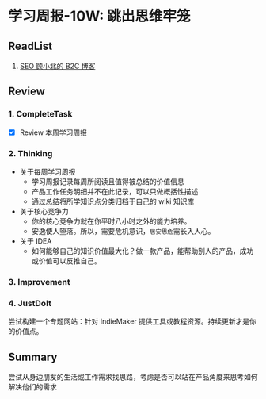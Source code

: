 # 学习周报-10W: 跳出思维牢笼

## ReadList

1. [SEO 顾小北的 B2C 博客](http://www.guxiaobei.com/seo)

## Review

### 1. CompleteTask

- [x] Review 本周学习周报

### 2. Thinking

- 关于每周学习周报
  - 学习周报记录每周所阅读且值得被总结的价值信息
  - 产品工作任务明细并不在此记录，可以只做概括性描述
  - 通过总结将所学知识点分类归档于自己的 wiki 知识库
- 关于核心竞争力
  - 你的核心竞争力就在你平时八小时之外的能力培养。
  - 安逸使人堕落。所以，需要危机意识，`居安思危`需长入人心。
- 关于 IDEA
  - 如何能够自己的知识价值最大化？做一款产品，能帮助别人的产品，成功或价值可以反推自己。

### 3. Improvement

### 4. JustDoIt

尝试构建一个专题网站：针对 IndieMaker 提供工具或教程资源。持续更新才是你的价值点。

## Summary

尝试从身边朋友的生活或工作需求找思路，考虑是否可以站在产品角度来思考如何解决他们的需求
